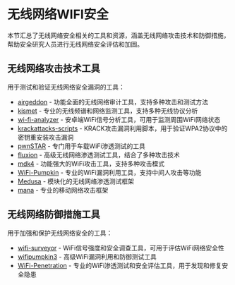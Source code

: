 # 无线网络WIFI安全

本节汇总了无线网络安全相关的工具和资源，涵盖无线网络攻击技术和防御措施，帮助安全研究人员进行无线网络安全评估和加固。

## 无线网络攻击技术工具

用于测试和验证无线网络安全漏洞的工具：

- [airgeddon](https://github.com/savio-code/airgeddon) - 功能全面的无线网络审计工具，支持多种攻击和测试方法
- [kismet](https://github.com/kismetwireless/kismet) - 专业的无线频谱和网络监测工具，支持多种无线协议分析
- [wi-fi-analyzer](https://github.com/wi-fi-analyzer/wi-fi-analyzer) - 安卓端WiFi信号分析工具，可用于监测周围WiFi网络状态
- [krackattacks-scripts](https://github.com/vanhoefm/krackattacks-scripts) - KRACK攻击漏洞利用脚本，用于验证WPA2协议中的密钥重安装攻击漏洞
- [pwnSTAR](https://github.com/praetorian-code/pwnSTAR) - 专门用于车载WiFi渗透测试的工具
- [fluxion](https://github.com/FluxionNetwork/fluxion) - 高级无线网络渗透测试工具，结合了多种攻击技术
- [mdk4](https://github.com/rofl0r/mdk4) - 功能强大的WiFi攻击工具，支持多种攻击模式
- [WiFi-Pumpkin](https://github.com/P0cL4bs/WiFi-Pumpkin) - 专业的WiFi漏洞利用工具，支持中间人攻击等功能
- [Medusa](https://github.com/byt3bl33d3r/Medusa) - 模块化的无线网络渗透测试框架
- [mana](https://github.com/vanhoefm/mana) - 专业的移动网络攻击框架

## 无线网络防御措施工具

用于加强和保护无线网络安全的工具：

- [wifi-surveyor](https://github.com/mad-ady/wifi-surveyor) - WiFi信号强度和安全调查工具，可用于评估WiFi网络安全性
- [wifipumpkin3](https://github.com/evilsocket/wifipumpkin3) - 高级WiFi漏洞利用和防御测试工具
- [WiFi-Penetration](https://github.com/commsec/WiFi-Penetration) - 专业的WiFi渗透测试和安全评估工具，用于发现和修复安全隐患